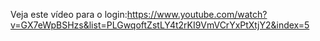 Veja este vídeo para o login:https://www.youtube.com/watch?v=GX7eWpBSHzs&list=PLGwqoftZstLY4t2rKI9VmVCrYxPtXtjY2&index=5
